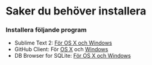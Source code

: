 # Saker du behöver installera

### Installera följande program

- Sublime Text 2: [För OS X och Windows](http://www.sublimetext.com/2)
- GitHub Client: För [OS X](https://mac.github.com/) och [Windows](https://windows.github.com/)
- DB Browser for SQLite: [För OS X och Windows](http://sqlitebrowser.org/)
